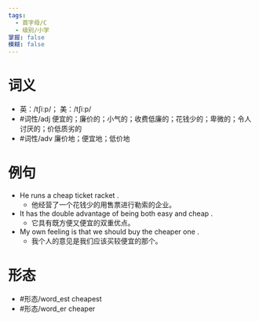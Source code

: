 ```yaml
---
tags:
  - 首字母/C
  - 级别/小学
掌握: false
模糊: false
---
```

# 词义
- 英：/tʃiːp/； 美：/tʃiːp/
- #词性/adj  便宜的；廉价的；小气的；收费低廉的；花钱少的；卑微的；令人讨厌的；价低质劣的
- #词性/adv  廉价地；便宜地；低价地
# 例句
- He runs a cheap ticket racket .
	- 他经营了一个花钱少的用售票进行勒索的企业。
- It has the double advantage of being both easy and cheap .
	- 它具有既方便又便宜的双重优点。
- My own feeling is that we should buy the cheaper one .
	- 我个人的意见是我们应该买较便宜的那个。
# 形态
- #形态/word_est cheapest
- #形态/word_er cheaper
